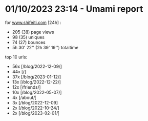 # 01/10/2023 23:14 - Umami report
for www.shifeiti.com [24h] :

 - 205 (38) page views
 - 98 (35) uniques
 - 74 (27) bounces
 - 5h 30' 22'' (2h 39' 19'') totaltime


top 10 urls:
 - 56x [/blog/2022-12-09/]
 - 44x [/]
 - 37x [/blog/2023-01-12/]
 - 13x [/blog/2022-12-22/]
 - 12x [/friends/]
 - 10x [/blog/2022-05-07/]
 - 4x [/about/]
 - 3x [/blog/2022-12-09]
 - 2x [/blog/2022-10-24/]
 - 2x [/blog/2023-02-01/]


